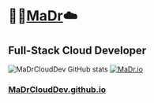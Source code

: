 # :rocket::cactus:[MaDr](https://MaDr.io):cloud:
## Full-Stack Cloud Developer
![MaDrCloudDev GitHub stats](https://github-readme-stats.vercel.app/api?username=madrclouddev&count_private=true&show_icons=true&theme=radical)
[![MaDr.io](https://github-readme-stats.vercel.app/api/pin/?username=madrclouddeva&repo=MaDr)](https://github.com/MaDrCloudDev/MaDr.io)
### [MaDrCloudDev.github.io](https://MaDrCloudDev.github.io)
